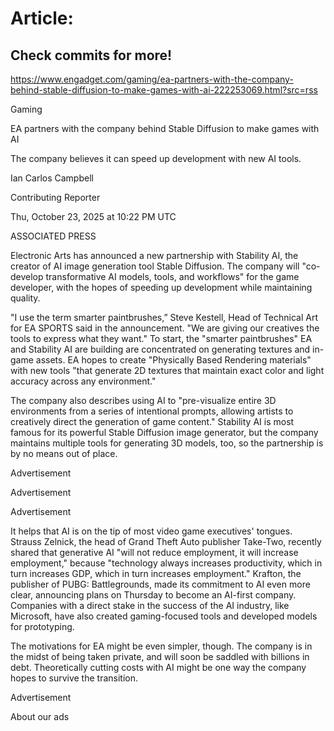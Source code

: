 # Article:

## Check commits for more!
https://www.engadget.com/gaming/ea-partners-with-the-company-behind-stable-diffusion-to-make-games-with-ai-222253069.html?src=rss

Gaming

EA partners with the company behind Stable Diffusion to make games with AI

The company believes it can speed up development with new AI tools.

Ian Carlos Campbell

Contributing Reporter

Thu, October 23, 2025 at 10:22 PM UTC

ASSOCIATED PRESS

Electronic Arts has announced a new partnership with Stability AI, the creator of AI image generation tool Stable Diffusion. The company will "co-develop transformative AI models, tools, and workflows" for the game developer, with the hopes of speeding up development while maintaining quality.

"I use the term smarter paintbrushes,” Steve Kestell, Head of Technical Art for EA SPORTS said in the announcement. "We are giving our creatives the tools to express what they want." To start, the "smarter paintbrushes" EA and Stability AI are building are concentrated on generating textures and in-game assets. EA hopes to create "Physically Based Rendering materials" with new tools "that generate 2D textures that maintain exact color and light accuracy across any environment."

The company also describes using AI to "pre-visualize entire 3D environments from a series of intentional prompts, allowing artists to creatively direct the generation of game content." Stability AI is most famous for its powerful Stable Diffusion image generator, but the company maintains multiple tools for generating 3D models, too, so the partnership is by no means out of place.

Advertisement

Advertisement

Advertisement

It helps that AI is on the tip of most video game executives' tongues. Strauss Zelnick, the head of Grand Theft Auto publisher Take-Two, recently shared that generative AI "will not reduce employment, it will increase employment," because "technology always increases productivity, which in turn increases GDP, which in turn increases employment." Krafton, the publisher of PUBG: Battlegrounds, made its commitment to AI even more clear, announcing plans on Thursday to become an AI-first company. Companies with a direct stake in the success of the AI industry, like Microsoft, have also created gaming-focused tools and developed models for prototyping.

The motivations for EA might be even simpler, though. The company is in the midst of being taken private, and will soon be saddled with billions in debt. Theoretically cutting costs with AI might be one way the company hopes to survive the transition.

Advertisement

About our ads